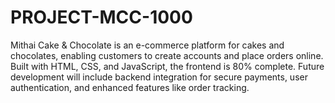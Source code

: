# PROJECT-MCC-1000
Mithai Cake &amp; Chocolate is an e-commerce platform for cakes and chocolates, enabling customers to create accounts and place orders online. Built with HTML, CSS, and JavaScript, the frontend is 80% complete. Future development will include backend integration for secure payments, user authentication, and enhanced features like order tracking.
